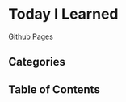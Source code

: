 # Today I Learned

[Github Pages](https://ryutok.github.io/TIL/)


## Categories

<!--#md_indexer directories-->


## Table of Contents

<!--#md_indexer toc-->

